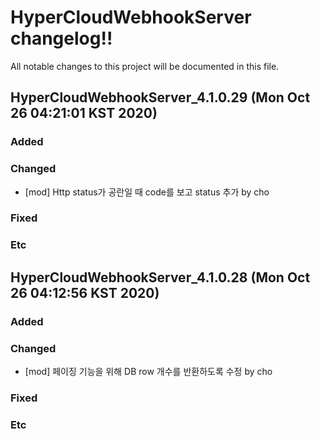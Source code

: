 # HyperCloudWebhookServer changelog!!
All notable changes to this project will be documented in this file.

<!-------------------- v4.1.0.29 start -------------------->

## HyperCloudWebhookServer_4.1.0.29 (Mon Oct 26 04:21:01 KST 2020)

### Added

### Changed
  - [mod] Http status가 공란일 때 code를 보고 status 추가 by cho

### Fixed

### Etc

<!--------------------- v4.1.0.29 end --------------------->

<!-------------------- v4.1.0.28 start -------------------->

## HyperCloudWebhookServer_4.1.0.28 (Mon Oct 26 04:12:56 KST 2020)

### Added

### Changed
  - [mod] 페이징 기능을 위해 DB row 개수를 반환하도록 수정 by cho

### Fixed

### Etc

<!--------------------- v4.1.0.28 end --------------------->
